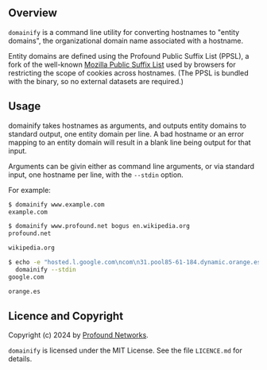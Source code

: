 
Overview
--------

`domainify` is a command line utility for converting hostnames to "entity
domains", the organizational domain name associated with a hostname.

Entity domains are defined using the Profound Public Suffix List (PPSL),
a fork of the well-known [Mozilla Public Suffix List](https://publicsuffix.org)
used by browsers for restricting the scope of cookies across hostnames.
(The PPSL is bundled with the binary, so no external datasets are required.)


Usage
-----

domainify takes hostnames as arguments, and outputs entity domains to
standard output, one entity domain per line. A bad hostname or an error
mapping to an entity domain will result in a blank line being output for
that input.

Arguments can be givin either as command line arguments, or via standard
input, one hostname per line, with the `--stdin`  option.

For example:

```bash
$ domainify www.example.com
example.com

$ domainify www.profound.net bogus en.wikipedia.org
profound.net

wikipedia.org

$ echo -e "hosted.l.google.com\ncom\n31.pool85-61-184.dynamic.orange.es" |
  domainify --stdin
google.com

orange.es
```

Licence and Copyright
---------------------

Copyright (c) 2024 by [Profound Networks](https://profound.net).

`domainify` is licensed under the MIT License. See the file `LICENCE.md` for
details.

